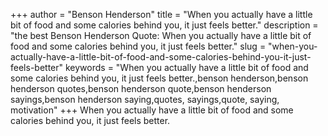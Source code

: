 +++
author = "Benson Henderson"
title = "When you actually have a little bit of food and some calories behind you, it just feels better."
description = "the best Benson Henderson Quote: When you actually have a little bit of food and some calories behind you, it just feels better."
slug = "when-you-actually-have-a-little-bit-of-food-and-some-calories-behind-you-it-just-feels-better"
keywords = "When you actually have a little bit of food and some calories behind you, it just feels better.,benson henderson,benson henderson quotes,benson henderson quote,benson henderson sayings,benson henderson saying,quotes, sayings,quote, saying, motivation"
+++
When you actually have a little bit of food and some calories behind you, it just feels better.
